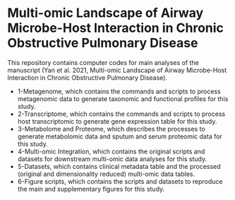 # Multi-omic Landscape of Airway Microbe-Host Interaction in Chronic Obstructive Pulmonary Disease

This repository contains computer codes for main analyses of the manuscript (Yan et al. 2021, Multi-omic Landscape of Airway Microbe-Host Interaction in Chronic Obstructive Pulmonary Disease).

- 1-Metagenome, which contains the commands and scripts to process metagenomic data to generate taxonomic and functional profiles for this study. 
- 2-Transcriptome, which contains the commands and scripts to process host transcriptomic to generate gene expression table for this study.
- 3-Metabolome and Proteome, which describes the processes to generate metabolomic data and sputum and serum proteomic data for this study.
- 4-Multi-omic Integration, which contains the original scripts and datasets for downstream multi-omic data analyses for this study.
- 5-Datasets, which contains clinical metadata table and the processed (original and dimensionality reduced) multi-omic data tables.
- 6-Figure scripts, which contains the scripts and datasets to reproduce the main and supplementary figures for this study.
